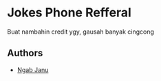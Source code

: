 # Jokes Phone Refferal

Buat nambahin credit ygy, gausah banyak cingcong




## Authors

- [Ngab Janu](https://www.github.com/osyduck)

